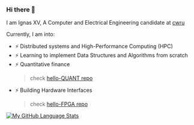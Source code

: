 ### Hi there 👋
I am Ignas XV, A Computer and Electrical Engineering candidate at [cwru](https://www.case.edu)

Currently, I am into:
- ⚡ Distributed systems and High-Performance Computing (HPC) 
- ⚡ Learning to implement Data Structures and Algorithms from scratch
- ⚡ Quantitative finance
   > check [hello-QUANT repo](https://github.com/ignasxv/hello-quant)
- ⚡ Building Hardware Interfaces
   > check [hello-FPGA repo](https://github.com/ignasxv/hello-FPGA)


[![My GitHub Language Stats](https://github-readme-stats.vercel.app/api/top-langs/?username=ignasv&langs_count=5&theme=tokyonight)]()

